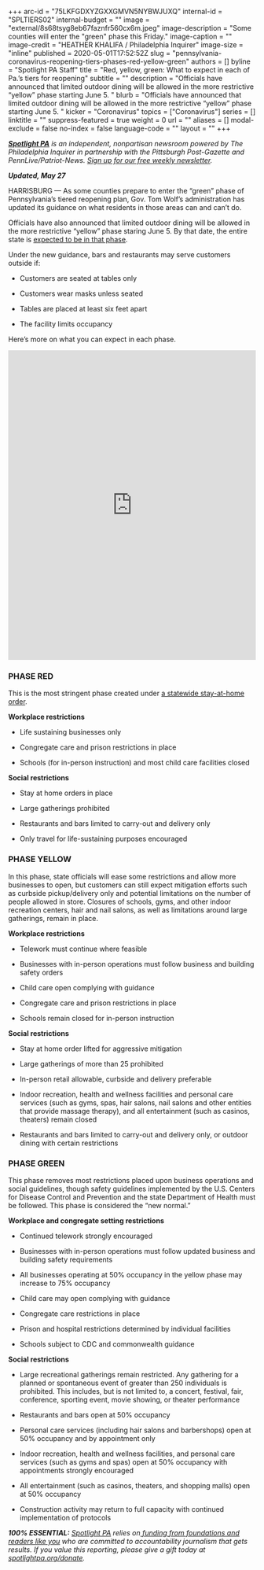 +++
arc-id = "75LKFGDXYZGXXGMVN5NYBWJUXQ"
internal-id = "SPLTIERS02"
internal-budget = ""
image = "external/8s68tsyg8eb67faznfr560cx6m.jpeg"
image-description = "Some counties will enter the \"green\" phase this Friday."
image-caption = ""
image-credit = "HEATHER KHALIFA / Philadelphia Inquirer"
image-size = "inline"
published = 2020-05-01T17:52:52Z
slug = "pennsylvania-coronavirus-reopening-tiers-phases-red-yellow-green"
authors = []
byline = "Spotlight PA Staff"
title = "Red, yellow, green: What to expect in each of Pa.’s tiers for reopening"
subtitle = ""
description = "Officials have announced that limited outdoor dining will be allowed in the more restrictive “yellow” phase starting June 5. "
blurb = "Officials have announced that limited outdoor dining will be allowed in the more restrictive “yellow” phase starting June 5. "
kicker = "Coronavirus"
topics = ["Coronavirus"]
series = []
linktitle = ""
suppress-featured = true
weight = 0
url = ""
aliases = []
modal-exclude = false
no-index = false
language-code = ""
layout = ""
+++

<a href="https://lesspage.com/"><i><b>Spotlight PA</b></i></a><i> is an independent, nonpartisan newsroom powered by The Philadelphia Inquirer in partnership with the Pittsburgh Post-Gazette and PennLive/Patriot-News. </i><a href="https://lesspage.com/newsletters"><i>Sign up for our free weekly newsletter</i></a><i>.</i>

<i><b>Updated, May 27</b></i>

HARRISBURG — As some counties prepare to enter the “green” phase of Pennsylvania’s tiered reopening plan, Gov. Tom Wolf’s administration has updated its guidance on what residents in those areas can and can’t do.

Officials have also announced that limited outdoor dining will be allowed in the more restrictive “yellow” phase staring June 5. By that date, the entire state is <a href="https://lesspage.com/news/2020/05/pennsylvania-yellow-phase-counties-june-5/" target=_blank>expected to be in that phase</a>.

Under the new guidance, bars and restaurants may serve customers outside if:

- Customers are seated at tables only

- Customers wear masks unless seated

- Tables are placed at least six feet apart

- The facility limits occupancy

Here’s more on what you can expect in each phase.

<iframe title="Pa. counties in the red, yellow, and green phases" aria-label="Map" id="datawrapper-chart-nIDOs" src="https://datawrapper.dwcdn.net/nIDOs/1/" scrolling="no" frameborder="0" style="width: 0; min-width: 100% !important; border: none;" height="630"></iframe><script type="text/javascript">!function(){"use strict";window.addEventListener("message",(function(a){if(void 0!==a.data["datawrapper-height"])for(var e in a.data["datawrapper-height"]){var t=document.getElementById("datawrapper-chart-"+e)||document.querySelector("iframe[src*='"+e+"']");t&&(t.style.height=a.data["datawrapper-height"][e]+"px")}}))}();
</script>

### PHASE RED

This is the most stringent phase created under <a href="https://lesspage.com/news/2020/04/pennsylvania-pa-coronavirus-stay-at-home-order-statewide-tom-wolf/" target=_blank>a statewide stay-at-home order</a>.

<b>Workplace restrictions</b>

- Life sustaining businesses only

- Congregate care and prison restrictions in place

- Schools (for in-person instruction) and most child care facilities closed

<b>Social restrictions</b>

- Stay at home orders in place

- Large gatherings prohibited

- Restaurants and bars limited to carry-out and delivery only

- Only travel for life-sustaining purposes encouraged

<script src="https://lesspage.com/embed.js" async></script><div data-spl-embed-version="1" data-spl-src="https://lesspage.com/embeds/newsletter/"></div>

### PHASE YELLOW

In this phase, state officials will ease some restrictions and allow more businesses to open, but customers can still expect mitigation efforts such as curbside pickup/delivery only and potential limitations on the number of people allowed in store. Closures of schools, gyms, and other indoor recreation centers, hair and nail salons, as well as limitations around large gatherings, remain in place.

<b>Workplace restrictions</b>

- Telework must continue where feasible

- Businesses with in-person operations must follow business and building safety orders

- Child care open complying with guidance

- Congregate care and prison restrictions in place

- Schools remain closed for in-person instruction

<b>Social restrictions</b>

- Stay at home order lifted for aggressive mitigation

- Large gatherings of more than 25 prohibited

- In-person retail allowable, curbside and delivery preferable

- Indoor recreation, health and wellness facilities and personal care services (such as gyms, spas, hair salons, nail salons and other entities that provide massage therapy), and all entertainment (such as casinos, theaters) remain closed

- Restaurants and bars limited to carry-out and delivery only, or outdoor dining with certain restrictions

### PHASE GREEN

This phase removes most restrictions placed upon business operations and social guidelines, though safety guidelines implemented by the U.S. Centers for Disease Control and Prevention and the state Department of Health must be followed. This phase is considered the “new normal.”

<b>Workplace and congregate setting restrictions</b>

- Continued telework strongly encouraged

- Businesses with in-person operations must follow updated business and building safety requirements

- All businesses operating at 50% occupancy in the yellow phase may increase to 75% occupancy

- Child care may open complying with guidance

- Congregate care restrictions in place

- Prison and hospital restrictions determined by individual facilities

- Schools subject to CDC and commonwealth guidance

<b>Social restrictions</b>

- Large recreational gatherings remain restricted. Any gathering for a planned or spontaneous event of greater than 250 individuals is prohibited. This includes, but is not limited to, a concert, festival, fair, conference, sporting event, movie showing, or theater performance

- Restaurants and bars open at 50% occupancy

- Personal care services (including hair salons and barbershops) open at 50% occupancy and by appointment only

- Indoor recreation, health and wellness facilities, and personal care services (such as gyms and spas) open at 50% occupancy with appointments strongly encouraged

- All entertainment (such as casinos, theaters, and shopping malls) open at 50% occupancy

- Construction activity may return to full capacity with continued implementation of protocols

<i><b>100% ESSENTIAL:</b></i> <a href="https://lesspage.com/"><i>Spotlight PA</i></a><i> relies on</i><a href="https://lesspage.com/support"><i> funding from foundations and readers like you</i></a><i> who are committed to accountability journalism that gets results. If you value this reporting, please give a gift today at </i><a href="https://lesspage.com/donate"><i>spotlightpa.org/donate</i></a><i>.</i>
